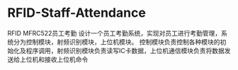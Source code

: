 # RFID-Staff-Attendance
RFID MFRC522员工考勤
设计一个员工考勤系统，实现对员工进行考勤管理，系统分为控制模块，射频识别模块，上位机模块。
控制模块负责控制各种模块的初始化及程序调用，射频识别模块负责读写IC卡数据，上位机通信模块负责将数据发送给上位机和接收上位机命令

